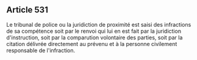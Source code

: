 Article 531
----
Le tribunal de police ou la juridiction de proximité est saisi des infractions
de sa compétence soit par le renvoi qui lui en est fait par la juridiction
d'instruction, soit par la comparution volontaire des parties, soit par la
citation délivrée directement au prévenu et à la personne civilement responsable
de l'infraction.
